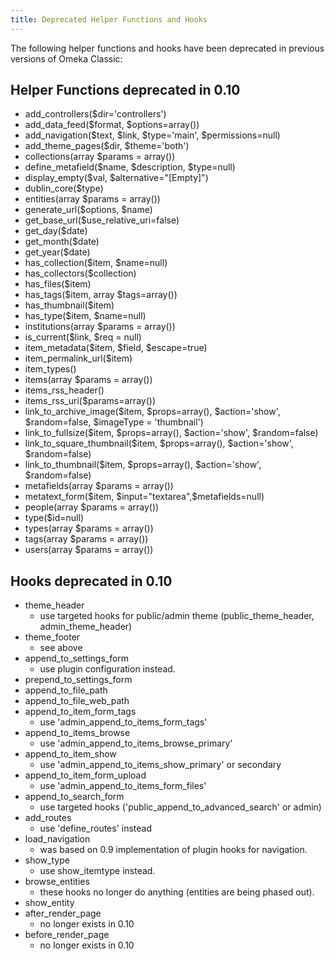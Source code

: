 ```yaml
---
title: Deprecated Helper Functions and Hooks
---
```


The following helper functions and hooks have been deprecated in previous versions of Omeka Classic:

Helper Functions deprecated in 0.10 
----------------------------------------------------------------

-   add\_controllers(\$dir='controllers')
-   add\_data\_feed(\$format, \$options=array())
-   add\_navigation(\$text, \$link, \$type='main', \$permissions=null)
-   add\_theme\_pages(\$dir, \$theme='both')
-   collections(array \$params = array())
-   define\_metafield(\$name, \$description, \$type=null)
-   display\_empty(\$val, \$alternative="\[Empty\]")
-   dublin\_core(\$type)
-   entities(array \$params = array())
-   generate\_url(\$options, \$name)
-   get\_base\_url(\$use\_relative\_uri=false)
-   get\_day(\$date)
-   get\_month(\$date)
-   get\_year(\$date)
-   has\_collection(\$item, \$name=null)
-   has\_collectors(\$collection)
-   has\_files(\$item)
-   has\_tags(\$item, array \$tags=array())
-   has\_thumbnail(\$item)
-   has\_type(\$item, \$name=null)
-   institutions(array \$params = array())
-   is\_current(\$link, \$req = null)
-   item\_metadata(\$item, \$field, \$escape=true)
-   item\_permalink\_url(\$item)
-   item\_types()
-   items(array \$params = array())
-   items\_rss\_header()
-   items\_rss\_uri(\$params=array())
-   link\_to\_archive\_image(\$item, \$props=array(), \$action='show',
    \$random=false, \$imageType = 'thumbnail')
-   link\_to\_fullsize(\$item, \$props=array(),
    \$action='show', \$random=false)
-   link\_to\_square\_thumbnail(\$item, \$props=array(),
    \$action='show', \$random=false)
-   link\_to\_thumbnail(\$item, \$props=array(),
    \$action='show', \$random=false)
-   metafields(array \$params = array())
-   metatext\_form(\$item, \$input="textarea",\$metafields=null)
-   people(array \$params = array())
-   type(\$id=null)
-   types(array \$params = array())
-   tags(array \$params = array())
-   users(array \$params = array())

Hooks deprecated in 0.10 
----------------------------------------------------------------

-   theme\_header
    -   use targeted hooks for public/admin theme
        (public\_theme\_header, admin\_theme\_header)
-   theme\_footer
    -   see above
-   append\_to\_settings\_form
    -   use plugin configuration instead.
-   prepend\_to\_settings\_form
-   append\_to\_file\_path
-   append\_to\_file\_web\_path
-   append\_to\_item\_form\_tags
    -   use 'admin\_append\_to\_items\_form\_tags'
-   append\_to\_items\_browse
    -   use 'admin\_append\_to\_items\_browse\_primary'
-   append\_to\_item\_show
    -   use 'admin\_append\_to\_items\_show\_primary' or secondary
-   append\_to\_item\_form\_upload
    -   use 'admin\_append\_to\_items\_form\_files'
-   append\_to\_search\_form
    -   use targeted hooks ('public\_append\_to\_advanced\_search'
        or admin)
-   add\_routes
    -   use 'define\_routes' instead
-   load\_navigation
    -   was based on 0.9 implementation of plugin hooks for navigation.
-   show\_type
    -   use show\_itemtype instead.
-   browse\_entities
    -   these hooks no longer do anything (entities are being
        phased out).
-   show\_entity
-   after\_render\_page
    -   no longer exists in 0.10
-   before\_render\_page
    -   no longer exists in 0.10

